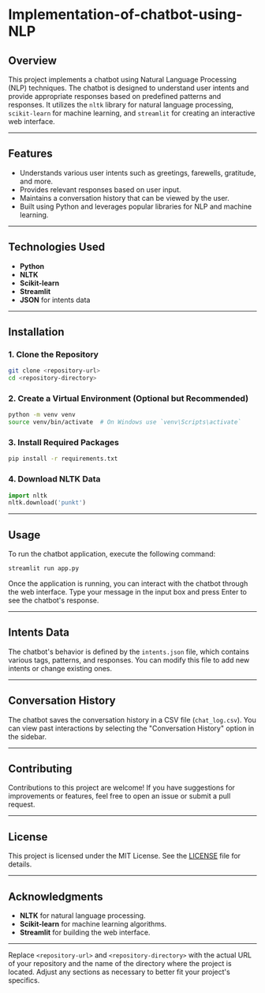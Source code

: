 # Implementation-of-chatbot-using-NLP

## Overview
This project implements a chatbot using Natural Language Processing (NLP) techniques. The chatbot is designed to understand user intents and provide appropriate responses based on predefined patterns and responses. It utilizes the `nltk` library for natural language processing, `scikit-learn` for machine learning, and `streamlit` for creating an interactive web interface.

-------------------------------------------------------------------------------------------------------------------------------------------------------------------------------------------------------------------

## Features
- Understands various user intents such as greetings, farewells, gratitude, and more.
- Provides relevant responses based on user input.
- Maintains a conversation history that can be viewed by the user.
- Built using Python and leverages popular libraries for NLP and machine learning.

-------------------------------------------------------------------------------------------------------------------------------------------------------------------------------------------------------------------

## Technologies Used
- **Python**
- **NLTK**
- **Scikit-learn**
- **Streamlit**
- **JSON** for intents data

-------------------------------------------------------------------------------------------------------------------------------------------------------------------------------------------------------------------

## Installation

### 1. Clone the Repository
```bash
git clone <repository-url>
cd <repository-directory>
```

### 2. Create a Virtual Environment (Optional but Recommended)
```bash
python -m venv venv
source venv/bin/activate  # On Windows use `venv\Scripts\activate`
```

### 3. Install Required Packages
```bash
pip install -r requirements.txt
```

### 4. Download NLTK Data
```python
import nltk
nltk.download('punkt')
```

-------------------------------------------------------------------------------------------------------------------------------------------------------------------------------------------------------------------

## Usage
To run the chatbot application, execute the following command:
```bash
streamlit run app.py
```

Once the application is running, you can interact with the chatbot through the web interface. Type your message in the input box and press Enter to see the chatbot's response.

-------------------------------------------------------------------------------------------------------------------------------------------------------------------------------------------------------------------

## Intents Data
The chatbot's behavior is defined by the `intents.json` file, which contains various tags, patterns, and responses. You can modify this file to add new intents or change existing ones.

------------------------------------------------------------------------------------------------------------------------------------------------------------------------------------------------------------------

## Conversation History
The chatbot saves the conversation history in a CSV file (`chat_log.csv`). You can view past interactions by selecting the "Conversation History" option in the sidebar.

------------------------------------------------------------------------------------------------------------------------------------------------------------------------------------------------------------------

## Contributing
Contributions to this project are welcome! If you have suggestions for improvements or features, feel free to open an issue or submit a pull request.

------------------------------------------------------------------------------------------------------------------------------------------------------------------------------------------------------------------

## License
This project is licensed under the MIT License. See the [LICENSE](LICENSE) file for details.

------------------------------------------------------------------------------------------------------------------------------------------------------------------------------------------------------------------

## Acknowledgments
- **NLTK** for natural language processing.
- **Scikit-learn** for machine learning algorithms.
- **Streamlit** for building the web interface.

------------------------------------------------------------------------------------------------------------------------------------------------------------------------------------------------------------------

Replace `<repository-url>` and `<repository-directory>` with the actual URL of your repository and the name of the directory where the project is located. Adjust any sections as necessary to better fit your project's specifics.
